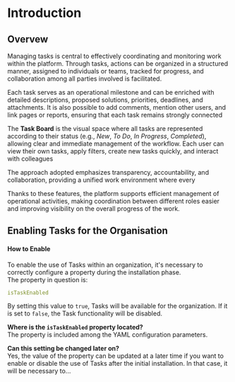 # Introduction

## Overvew&#x20;

Managing tasks is central to effectively coordinating and monitoring work within the platform. Through tasks, actions can be organized in a structured manner, assigned to individuals or teams, tracked for progress, and collaboration among all parties involved is facilitated.

Each task serves as an operational milestone and can be enriched with detailed descriptions, proposed solutions, priorities, deadlines, and attachments. It is also possible to add comments, mention other users, and link pages or reports, ensuring that each task remains strongly connected

The **Task Board** is the visual space where all tasks are represented according to their status (e.g., _New_, _To Do_, _In Progress_, _Completed_), allowing clear and immediate management of the workflow. Each user can view their own tasks, apply filters, create new tasks quickly, and interact with colleagues

The approach adopted emphasizes transparency, accountability, and collaboration, providing a unified work environment where every

Thanks to these features, the platform supports efficient management of operational activities, making coordination between different roles easier and improving visibility on the overall progress of the work.



## Enabling Tasks for the Organisation

#### How to Enable

To enable the use of Tasks within an organization, it's necessary to correctly configure a property during the installation phase.\
The property in question is:

```yaml
isTaskEnabled
```

By setting this value to `true`, Tasks will be available for the organization. If it is set to `false`, the Task functionality will be disabled.

**Where is the `isTaskEnabled` property located?**\
The property is included among the YAML configuration parameters.

**Can this setting be changed later on?**\
Yes, the value of the property can be updated at a later time if you want to enable or disable the use of Tasks after the initial installation. In that case, it will be necessary to...

